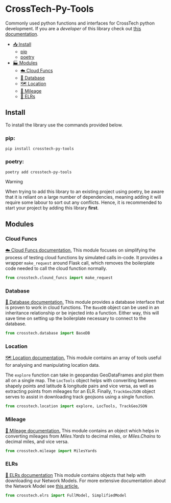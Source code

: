 # CrossTech-Py-Tools

Commonly used python functions and interfaces for CrossTech python development. If you are a _developer_ of this library check out [this documentation](docs/dev.md).

- [📥 Install](#install)
  - [pip](#pip)
  - [poetry](#poetry)
- [🏭 Modules](#modules)
  - [☁️ Cloud Funcs](#cloud-funcs)
  - [💽 Database](#database)
  - [🗺️ Location](#location)
  - [🚂 Mileage](#mileage)
  - [👷 ELRs](#elrs)

## Install

To install the library use the commands provided below.

### pip:
```shell
pip install crosstech-py-tools
```

### poetry:
```shell
poetry add crosstech-py-tools
```

> [!WARNING]
> When trying to add this library to an existing project using poetry, be aware that it is reliant on a large number of dependencies, meaning adding it will require some labour to sort out any conflicts. Hence, it is recommended to start your project by adding this library **first**.

## Modules

### Cloud Funcs

[☁️ Cloud Funcs documentation.](docs/cloud_funcs.md) This module focuses on simplifying the process of testing cloud functions by simulated calls in-code. It provides a wrapper `make_request` around Flask call, which removes the boilerplate code needed to call the cloud function normally.

```python
from crosstech.clound_funcs import make_request
```

### Database

[💽 Database documentation.](docs/database.md) This module provides a database interface that is proven to work in cloud functions. The `BaseDB` object can be used in an inheritance relationship or be injected into a function. Either way, this will save time on setting up the boilerplate necessary to connect to the database.

```python
from crosstech.database import BaseDB
```

### Location

[🗺️ Location documentation.](docs/location.md) This module contains an array of tools useful for analysing and manipulating location data. 

The `explore` function can take in geopandas GeoDataFrames and plot them all on a single map. The `LocTools` object helps with converiting between shapely points and latitude & longitude pairs and vice versa, as well as extracting points from mileages for an ELR. Finally, `TrackGeoJSON` object serves to assist in downloading track geojsons using a single function.

```python
from crosstech.location import explore, LocTools, TrackGeoJSON
```

### Mileage

[🚂 Mileage documentation.](docs/mileage.md) This module contains an object which helps in converting mileages from _Miles.Yards_ to decimal miles, or _Miles.Chains_ to decimal miles, and vice versa.

```python
from crosstech.mileage import MilesYards
```

### ELRs

[👷 ELRs documentation](docs/elrs.md) This module contains objects that help with downloading our Network Models. For more extensive documentation about the Network Model see [this article.](https://docs.crosstech.co.uk/doc/network-model-kfGqIB0lxL)

```python
from crosstech.elrs import FullModel, SimplifiedModel
```
